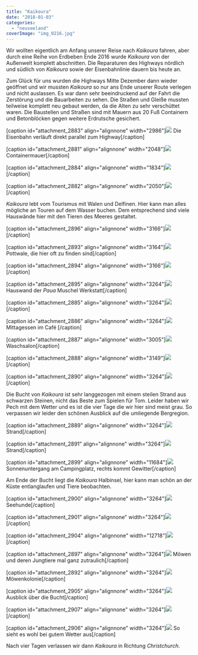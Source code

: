 ```yaml
---
title: "Kaikoura"
date: "2018-01-03"
categories: 
  - "neuseeland"
coverImage: "img_0216.jpg"
---
```


Wir wollten eigentlich am Anfang unserer Reise nach _Kaikoura_ fahren, aber durch eine Reihe von Erdbeben Ende 2016 wurde _Kaikoura_ von der Außenwelt komplett abschnitten. Die Reparaturen des Highways nördlich und südlich von _Kaikoura_ sowie der Eisenbahnlinie dauern bis heute an.

Zum Glück für uns wurden die Highways Mitte Dezember dann wieder geöffnet und wir mussten _Kaikoura_ so nur ans Ende unserer Route verlegen und nicht auslassen. Es war dann sehr beeindruckend auf der Fahrt die Zerstörung und die Bauarbeiten zu sehen. Die Straßen und Gleiße mussten teilweise komplett neu gebaut werden, da die Alten zu sehr verschüttet waren. Die Baustellen und Straßen sind mit Mauern aus 20 Fuß Containern und Betonblöcken gegen weitere Erdrutsche gesichert.

\[caption id="attachment\_2883" align="alignnone" width="2986"\]![](images/img_0197.jpg) Die Eisenbahn verläuft direkt parallel zum Highway\[/caption\]

\[caption id="attachment\_2881" align="alignnone" width="2048"\]![](images/img_0194.jpg) Containermauer\[/caption\]

\[caption id="attachment\_2884" align="alignnone" width="1834"\]![](images/img_0196.jpg)\[/caption\]

\[caption id="attachment\_2882" align="alignnone" width="2050"\]![](images/img_0192.jpg)\[/caption\]

_Kaikoura_ lebt vom Tourismus mit Walen und Delfinen. Hier kann man alles mögliche an Touren auf dem Wasser buchen. Dem entsprechend sind viele Hauswände hier mit den Tieren des Meeres gestaltet.

\[caption id="attachment\_2896" align="alignnone" width="3166"\]![](images/img_0231.jpg)\[/caption\]

\[caption id="attachment\_2893" align="alignnone" width="3164"\]![](images/img_0216.jpg) Pottwale, die hier oft zu finden sind\[/caption\]

\[caption id="attachment\_2894" align="alignnone" width="3166"\]![](images/img_0215.jpg)\[/caption\]

\[caption id="attachment\_2895" align="alignnone" width="3264"\]![](images/img_0214.jpg) Hauswand der _Paua_ Muschel Werkstatt\[/caption\]

\[caption id="attachment\_2885" align="alignnone" width="3264"\]![](images/img_0211.jpg)\[/caption\]

\[caption id="attachment\_2886" align="alignnone" width="3264"\]![](images/img_0208.jpg)Mittagessen im Café \[/caption\]

\[caption id="attachment\_2887" align="alignnone" width="3005"\]![](images/img_0222.jpg) Waschsalon\[/caption\]

\[caption id="attachment\_2888" align="alignnone" width="3149"\]![](images/img_0240.jpg)\[/caption\]

\[caption id="attachment\_2890" align="alignnone" width="3264"\]![](images/img_0220.jpg)\[/caption\]

Die Bucht von _Kaikoura_ ist sehr langgezogen mit einem steilen Strand aus schwarzen Steinen, nicht das Beste zum Spielen für Tom. Leider haben wir Pech mit dem Wetter und es ist die vier Tage die wir hier sind meist grau. So verpassen wir leider den schönen Ausblick auf die umliegende Bergregion.

\[caption id="attachment\_2889" align="alignnone" width="3264"\]![](images/img_0236.jpg) Strand\[/caption\]

\[caption id="attachment\_2891" align="alignnone" width="3264"\]![](images/img_0217.jpg) Strand\[/caption\]

\[caption id="attachment\_2899" align="alignnone" width="11684"\]![](images/img_0309.jpg) Sonnenuntergang am Campingplatz, rechts kommt Gewitter\[/caption\]

Am Ende der Bucht liegt die _Kaikoura_ Halbinsel, hier kann man schön an der Küste entlanglaufen und Tiere beobachten.

\[caption id="attachment\_2900" align="alignnone" width="3264"\]![](images/img_0290.jpg) Seehunde\[/caption\]

\[caption id="attachment\_2901" align="alignnone" width="3264"\]![](images/img_0271.jpg)\[/caption\]

\[caption id="attachment\_2904" align="alignnone" width="12718"\]![](images/img_0256-1.jpg)\[/caption\]

\[caption id="attachment\_2897" align="alignnone" width="3264"\]![](images/img_0248.jpg) Möwen und deren Jungtiere mal ganz zutraulich\[/caption\]

\[caption id="attachment\_2892" align="alignnone" width="3264"\]![](images/img_0252.jpg) Möwenkolonie\[/caption\]

\[caption id="attachment\_2905" align="alignnone" width="3264"\]![](images/img_0312.jpg) Ausblick über die Bucht\[/caption\]

\[caption id="attachment\_2907" align="alignnone" width="3264"\]![](images/img_0318.jpg)\[/caption\]

\[caption id="attachment\_2906" align="alignnone" width="3264"\]![](images/img_0316.jpg) So sieht es wohl bei gutem Wetter aus\[/caption\]

Nach vier Tagen verlassen wir dann _Kaikoura_ in Richtung _Christchurch_.
